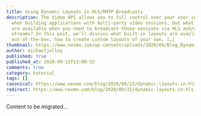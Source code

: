 ```yaml
---
title: Using Dynamic Layouts in HLS/RMTP Broadcasts
description: The Video API allows you to full control over your user interface
  when building applications with multi-party video sessions, but what options
  are available when you need to broadcast those sessions via HLS and/or RMTP
  streams? In this post, we’ll discuss what built-in layouts are available
  out-of-the-box, how to create custom layouts of your own, […]
thumbnail: https://www.nexmo.com/wp-content/uploads/2020/09/Blog_Dynamic-Layouts_Video_1200x600.png
author: michaeljolley
published: true
published_at: 2020-09-22T13:00:32
comments: true
category: tutorial
tags: []
canonical: https://www.nexmo.com/blog/2020/09/22/dynamic-layouts-in-hls-rmtp-broadcasts-with-the-video-api-dr
redirect: https://www.nexmo.com/blog/2020/09/22/dynamic-layouts-in-hls-rmtp-broadcasts-with-the-video-api-dr
---
```

Content to be migrated...
